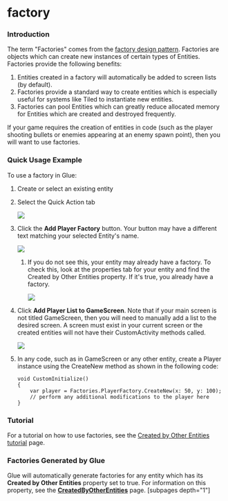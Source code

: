 # factory

### Introduction

The term "Factories" comes from the [factory design pattern](http://en.wikipedia.org/wiki/Factory\_method\_pattern). Factories are objects which can create new instances of certain types of Entities. Factories provide the following benefits:

1. Entities created in a factory will automatically be added to screen lists (by default).
2. Factories provide a standard way to create entities which is especially useful for systems like Tiled to instantiate new entities.
3. Factories can pool Entities which can greatly reduce allocated memory for Entities which are created and destroyed frequently.

If your game requires the creation of entities in code (such as the player shooting bullets or enemies appearing at an enemy spawn point), then you will want to use factories.

### Quick Usage Example

To use a factory in Glue:

1. Create or select an existing entity
2.  Select the Quick Action tab

    ![](../../../../media/2020-10-img\_5f793e1367e56.png)
3.  Click the **Add Player Factory** button. Your button may have a different text matching your selected Entity's name.

    ![](../../../../media/2020-10-img\_5f793e525d6f5.png)

    1.  If you do not see this, your entity may already have a factory. To check this, look at the properties tab for your entity and find the Created by Other Entities property. If it's true, you already have a factory.

        ![](../../../../media/2021-03-img\_604114a81cedb.png)
4.  Click **Add Player List to GameScreen**. Note that if your main screen is not titled GameScreen, then you will need to manually add a list to the desired screen. A screen must exist in your current screen or the created entities will not have their CustomActivity methods called.

    ![](../../../../media/2020-10-img\_5f793ebe3bf10.png)
5.  In any code, such as in GameScreen or any other entity, create a Player instance using the CreateNew method as shown in the following code:

    ```lang:c#
    void CustomInitialize()
    {
        var player = Factories.PlayerFactory.CreateNew(x: 50, y: 100);
        // perform any additional modifications to the player here
    }
    ```

###

### Tutorial

For a tutorial on how to use factories, see the [Created by Other Entities tutorial](../entities/glue-tutorials-created-by-other-entities.md) page.

### Factories Generated by Glue

Glue will automatically generate factories for any entity which has its **Created by Other Entities** property set to true. For information on this property, see the [**CreatedByOtherEntities**](../entities/glue-reference-createdbyotherentities.md) page.   \[subpages depth="1"]
